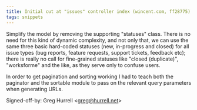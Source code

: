 ```yaml
---
title: Initial cut at "issues" controller index (wincent.com, ff28775)
tags: snippets
---
```


Simplify the model by removing the supporting "statuses" class. There is no need for this kind of dynamic complexity, and not only that, we can use the same three basic hard-coded statuses (new, in-progress and closed) for all issue types (bug reports, feature requests, support tickets, feedback etc); there is really no call for fine-grained statuses like "closed (duplicate)", "worksforme" and the like, as they serve only to confuse users.

In order to get pagination and sorting working I had to teach both the paginator and the sortable module to pass on the relevant query parameters when generating URLs.

Signed-off-by: Greg Hurrell &lt;greg@hurrell.net&gt;
